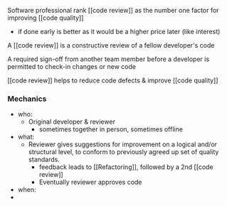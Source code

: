 Software professional rank [[code review]] as the number one factor for improving [[code quality]]
- if done early is better as it would be a higher price later (like interest)

A [[code review]] is a constructive review of a fellow developer's code

A required sign-off from another team member before a developer is permitted to check-in changes or new code

[[code review]] helps to reduce code defects & improve [[code quality]]

### Mechanics
- who:
	- Original developer & reviewer
		- sometimes together in person, sometimes offline
- what:
	- Reviewer gives suggestions for improvement on a logical and/or structural level, to conform to previously agreed up set of quality standards.
		- feedback leads to [[Refactoring]], followed by a 2nd [[code review]]
		- Eventually reviewer approves code
- when:
- 